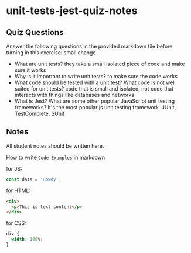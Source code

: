 # unit-tests-jest-quiz-notes

## Quiz Questions

Answer the following questions in the provided markdown file before turning in this exercise:
small change

- What are unit tests?
  they take a small isolated piece of code and make sure it works
- Why is it important to write unit tests?
  to make sure the code works
- What code should be tested with a unit test? What code is not well suited for unit tests?
  code that is small and isolated, not code that interacts with things like databases and networks
- What is Jest? What are some other popular JavaScript unit testing frameworks?
  It's the most popular js unit testing framework. JUnit, TestComplete, SUnit

## Notes

All student notes should be written here.

How to write `Code Examples` in markdown

for JS:

```js
const data = 'Howdy';
```

for HTML:

```html
<div>
  <p>This is text content</p>
</div>
```

for CSS:

```css
div {
  width: 100%;
}
```
